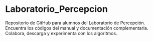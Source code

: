 # Laboratorio_Percepcion
Repositorio de GitHub para alumnos del Laboratorio de Percepción. Encuentra los códigos del manual y documentación complementaria. Colabora, descarga y experimenta con los algoritmos.
